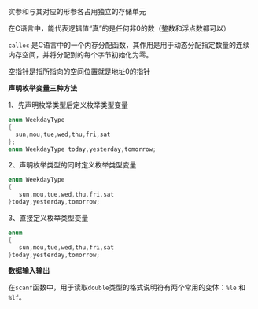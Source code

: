 
实参和与其对应的形参各占用独立的存储单元

在C语言中，能代表逻辑值“真”的是任何非0的数（整数和浮点数都可以）

`calloc` 是C语言中的一个内存分配函数，其作用是用于动态分配指定数量的连续内存空间，并将分配到的每个字节初始化为零。

空指针是指所指向的空间位置就是地址0的指针

**声明枚举变量三种方法**

1、先声明枚举类型后定义枚举类型变量
```c
enum WeekdayType  
{  
  sun,mou,tue,wed,thu,fri,sat  
};  
enum WeekdayType today,yesterday,tomorrow;
```

2、声明枚举类型的同时定义枚举类型变量
```c
enum WeekdayType  
{  
   sun,mou,tue,wed,thu,fri,sat   
}today,yesterday,tomorrow;
```

3、直接定义枚举类型变量
```c
enum  
{  
   sun,mou,tue,wed,thu,fri,sat  
}today,yesterday,tomorrow;
```

**数据输入输出**

在`scanf`函数中，用于读取`double`类型的格式说明符有两个常用的变体：`%le` 和 `%lf`。


